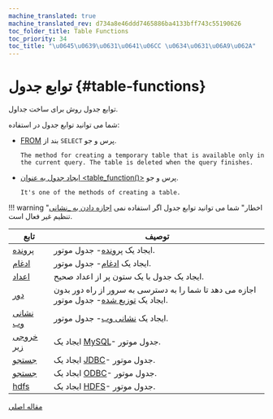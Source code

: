 ```yaml
---
machine_translated: true
machine_translated_rev: d734a8e46ddd7465886ba4133bff743c55190626
toc_folder_title: Table Functions
toc_priority: 34
toc_title: "\u0645\u0639\u0631\u0641\u06CC \u0634\u0631\u06A9\u062A"
---
```


# توابع جدول {#table-functions}

توابع جدول روش برای ساخت جداول.

شما می توانید توابع جدول در استفاده:

-   [FROM](../statements/select.md#select-from) بند از `SELECT` پرس و جو.

        The method for creating a temporary table that is available only in the current query. The table is deleted when the query finishes.

-   [ایجاد جدول به عنوان \<table\_function()\>](../statements/create.md#create-table-query) پرس و جو.

        It's one of the methods of creating a table.

!!! warning "اخطار"
    شما می توانید توابع جدول اگر استفاده نمی [اجازه دادن به \_نشانی](../../operations/settings/permissions-for-queries.md#settings_allow_ddl) تنظیم غیر فعال است.

| تابع                  | توصیف                                                                                                                                          |
|-----------------------|------------------------------------------------------------------------------------------------------------------------------------------------|
| [پرونده](file.md)     | ایجاد یک [پرونده](../../engines/table-engines/special/file.md)- جدول موتور.                                                                    |
| [ادغام](merge.md)     | ایجاد یک [ادغام](../../engines/table-engines/special/merge.md)- جدول موتور.                                                                    |
| [اعداد](numbers.md)   | ایجاد یک جدول با یک ستون پر از اعداد صحیح.                                                                                                     |
| [دور](remote.md)      | اجازه می دهد تا شما را به دسترسی به سرور از راه دور بدون ایجاد یک [توزیع شده](../../engines/table-engines/special/distributed.md)- جدول موتور. |
| [نشانی وب](url.md)    | ایجاد یک [نشانی وب](../../engines/table-engines/special/url.md)- جدول موتور.                                                                   |
| [خروجی زیر](mysql.md) | ایجاد یک [MySQL](../../engines/table-engines/integrations/mysql.md)- جدول موتور.                                                               |
| [جستجو](jdbc.md)      | ایجاد یک [JDBC](../../engines/table-engines/integrations/jdbc.md)- جدول موتور.                                                                 |
| [جستجو](odbc.md)      | ایجاد یک [ODBC](../../engines/table-engines/integrations/odbc.md)- جدول موتور.                                                                 |
| [hdfs](hdfs.md)       | ایجاد یک [HDFS](../../engines/table-engines/integrations/hdfs.md)- جدول موتور.                                                                 |

[مقاله اصلی](https://clickhouse.tech/docs/en/query_language/table_functions/) <!--hide-->
